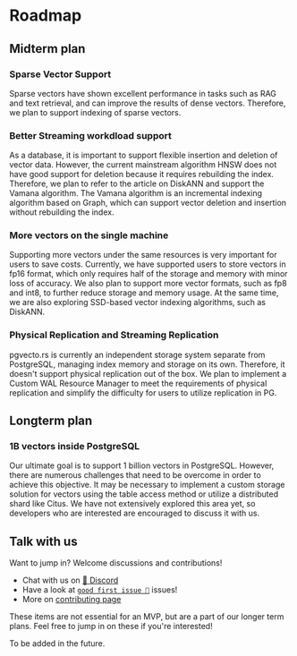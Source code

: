 # Roadmap

## Midterm plan

### Sparse Vector Support

Sparse vectors have shown excellent performance in tasks such as RAG and text retrieval, and can improve the results of dense vectors. Therefore, we plan to support indexing of sparse vectors.

### Better Streaming workdload support

As a database, it is important to support flexible insertion and deletion of vector data. However, the current mainstream algorithm HNSW does not have good support for deletion because it requires rebuilding the index. Therefore, we plan to refer to the article on DiskANN and support the Vamana algorithm. The Vamana algorithm is an incremental indexing algorithm based on Graph, which can support vector deletion and insertion without rebuilding the index.

### More vectors on the single machine

Supporting more vectors under the same resources is very important for users to save costs. Currently, we have supported users to store vectors in fp16 format, which only requires half of the storage and memory with minor loss of accuracy. We also plan to support more vector formats, such as fp8 and int8, to further reduce storage and memory usage. At the same time, we are also exploring SSD-based vector indexing algorithms, such as DiskANN.

### Physical Replication and Streaming Replication 

pgvecto.rs is currently an independent storage system separate from PostgreSQL, managing index memory and storage on its own. Therefore, it doesn't support physical replication out of the box. We plan to implement a Custom WAL Resource Manager to meet the requirements of physical replication and simplify the difficulty for users to utilize replication in PG. 

## Longterm plan

### 1B vectors inside PostgreSQL

Our ultimate goal is to support 1 billion vectors in PostgreSQL. However, there are numerous challenges that need to be overcome in order to achieve this objective. It may be necessary to implement a custom storage solution for vectors using the table access method or utilize a distributed shard like Citus. We have not extensively explored this area yet, so developers who are interested are encouraged to discuss it with us.

## Talk with us

Want to jump in? Welcome discussions and contributions! 

- Chat with us on [💬 Discord](https://discord.gg/KqswhpVgdU)
- Have a look at [`good first issue 💖`](https://github.com/tensorchord/pgvecto.rs/issues?q=is%3Aissue+is%3Aopen+label%3A%22good+first+issue+%E2%9D%A4%EF%B8%8F%22) issues!
- More on [contributing page](./contributing.md)

These items are not essential for an MVP, but are a part of our longer term plans. Feel free to jump in on these if you're interested!

To be added in the future.
